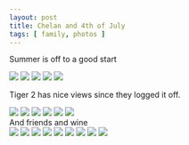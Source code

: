 ```yaml
---
layout: post
title: Chelan and 4th of July
tags: [ family, photos ]
---
```


Summer is off to a good start


<script src="https://ajax.googleapis.com/ajax/libs/jquery/1.11.1/jquery.min.js" ></script>
<link href="https://cdnjs.cloudflare.com/ajax/libs/fotorama/4.6.4/fotorama.min.css" rel="stylesheet">
<script src="https://cdnjs.cloudflare.com/ajax/libs/fotorama/4.6.4/fotorama.min.js" ></script>

<div class="fotorama"  data-allowfullscreen="native">
    <!--https://photos.app.goo.gl/yyg9PKRaR8ZQvGHD8-->
    <img src="https://images.northbriton.net/AP1GczN34V4dF7TauCFYr8Cd1FnxswHwMa8IGKUy3DNy76iUg-Cm2RL6Y7kdgikbInug_5NeFxP7hmwAlifKYgTPRHEETnrKrwqSI5hznmCWBrujszk4XQde">
    <img src="https://images.northbriton.net/AP1GczNm43KfW8odSn6EXKLT8Fzx_ZK2CRNy67MnTp_GDt511F4SIWt1PPddNUX7SXbgsKRK5Rw5bABYzZByUHfKaRtyqJ11zsHn3ZF7s2mENOntcxm_w2eC">
    <img src="https://images.northbriton.net/AP1GczMR8hktxNiKVE4o2X-BXk929MmuFDtJC_81zrjgWIbc9miiKrNVzxDc06EtL7XGVpGkyq2sy78VEJwygy88hskR-89YDN_ZMAg24PnAeM0xF9XQHtE9">
    <img src="https://images.northbriton.net/AP1GczNYc0XxG3AXlQmgS5DkBzDMkkuqcD_DxUM5C-DUogOLYx9kQ6aNWLGfdvAn6sS3XeeAgc1VJgpYYsk_penoKz_IfLhjZ6Emwj7ekWsQxIumSZi9GzOn">
    <img src="https://images.northbriton.net/AP1GczMnsZPg21ErUH0oE86sG0TNBB3Go5UwAtHkEyUURsC2nKscrh6qeFKhdYRxUCWOeoITn_PDFIJRgalPXuzu_lQOcMmmtb5pp85LczOl4tR5WAtpcLbU">
</div>

Tiger 2 has nice views since they logged it off.
<div class="fotorama"  data-allowfullscreen="native">
    <!--https://photos.app.goo.gl/74hC4cUSxngsjxs46-->
    <img src="https://images.northbriton.net/AP1GczPcYOVIzvYrWU3ZjpTZHPolW3JcB_fFOXKiXniQQcqUMzbsG8jjSYMVX4vqmMPvMl5hS3YHZAtpsROaA_DjGpzlLTIGWGSkQdh9NVmm9Kn0ftAfh-fi">
    <img src="https://images.northbriton.net/AP1GczO8pII-lgrv5L4xnKF0qOAGV5UL-brgbY5UHBwvKUiUSDzA4o46l8WidEIZEDgAeHJmXdljBS9xllJO4nbDROuKxO9j6llRxxxe2QLv_sNlf2J8qOqR">
    <img src="https://images.northbriton.net/AP1GczOMTf2iFfBtb7qb2nNtwm0PdOIDZiLc9G4gafahOZqkH2syCJWtmiqH4AqvuuW-7bq4wkd9CrcOc-c9bPSoQcKUt_Da75Y1s3guXyi9k3JWRsMWiUxE">
    <img src="https://images.northbriton.net/AP1GczPcKOCOsTFawQjv76wX8KtxBevE1pSjKFUiRG8xRESvEJOTCAHl3b3ZZJXYCAB1YH2x_TPOHiwD6Ksc8pmNwK_PoI7tcvm7OWutXXlSV_yZlKxDtraC">
    <img src="https://images.northbriton.net/AP1GczMw4IKmSkONGw_68hbw00x4e0O4BntmCAF7VA7N2m7lC0kPvjULbnwM58rwsc6i8gxJlyfdVWkmMSsZqiyswz-Wr3na0ymzHEg0WkMgTPWiuZ46orXC">
    <img src="https://images.northbriton.net/AP1GczMtYVUNSCTRxH7BZQergIcaiRxYNIr0ebnl78Tbc7aEA4XLgsFmMZIdhNIFQ6t3wOt0mITT_7tRoEUzl8jlhxmQKTwlglhkbcAXtMPMiSGlmx_NQWc5">
</div>
And friends and wine


<div class="fotorama"  data-allowfullscreen="native">
    <!--https://photos.app.goo.gl/EETBGgLRiq4N1G8i7-->
    <img src="https://images.northbriton.net/AP1GczOFQ8mzB3HaimSWXV7Uft__LGieb_d52lQS5acSGq8UtEhEKELJaKV-11ON-VgkaXb-uWzVk-LFbxdHaj0bGX-jfDPked12ViTWIJZEt1F56tapmUkH">
    <img src="https://images.northbriton.net/AP1GczPp26dyoiU5TFjhPb-xl_RIGtQC5fgvoEIpAZ_30jm9c0lsvIaCBsJqgI700Xt9hWtL3wx8xNXifVZpxyLX9AWTqUz3rJJn7e3rb8k8bgzQ7IznJIaZ">
    <img src="https://images.northbriton.net/AP1GczPxC-vyrEZzVPg9Fc-0i5ucel2TKnCgfzxTEuS6IhFpmZKCcbCBAXlSJbFJYD25KfyU0g8nhz_Mt8ghc3-GxpStmwH6P7uDJILJVSSP9M0dL2oxNy_n">
    <img src="https://images.northbriton.net/AP1GczM3abCYSOc1vJ4EZ0ReUTRt-WW00ezK5Qx9RLWCgwtCi6Kg3U3JDv_N9q09NA68Ho4In0lJHz266hOmIhdFwO4zRXYiLLjJK1cY247kmXl0hhSjdOiN">
    <img src="https://images.northbriton.net/AP1GczNmmn_tABmgFn96-CGUzRlJz9o4r6_20HMQm_1bIp07YcLFmjfskAVcdrXbSVEGtVG5QzYNO0TgQtRwsKBAL7ga-9yZcDqk2atMAPad3VWIp4nBXIXF">
    <img src="https://images.northbriton.net/AP1GczPIPf9BID2MqG5FdgH_PtcEP_veyflMGl52go5CcJhN_SH3HQg0LMkfNwBeC5o3I_DkRYBny4DkjCZPnsL7ZnEkZ7DccQqOyRGZqWKlnR6VGZL1xW7G">
    <img src="https://images.northbriton.net/AP1GczPAl5i0LDDBxDFwaSqQGVnLWuU4tzd-qyKXNeSfAimp7FZvzb0X3F22Hc8eZGLLeueM9DGfzcJWg53axcHaZqxCDkV3wVhfHxwKzrGvu4PtqrGdtNSn">
    <img src="https://images.northbriton.net/AP1GczOotodCigy58_sBpa8K9FYjp8WBiHl6dOImbgoofNlMtTZt3e-pYrMqjMdz7-1tNK9PDI3rG5InwLtq9YebKub2DzKHB9yX4dJ38CUXGcre-YYCoth_">
    <img src="https://images.northbriton.net/AP1GczPlSak2vaRypywu5wSY0vNgbgyKBprYzgqWlhGZ5vOj0ciNrjEfMEdf4-DO8TjJy4j0C2uWDNdWcW1f0IlF1RTaKigfPbl1Jt5nsK1xKm6FcUS_89Y4">
</div>